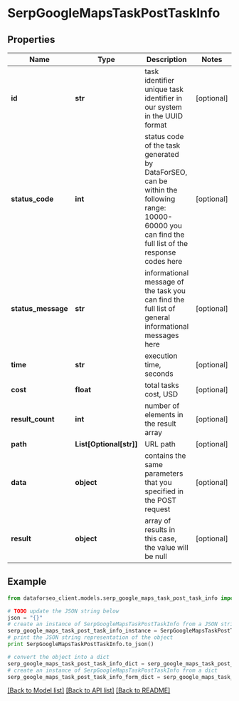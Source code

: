 # SerpGoogleMapsTaskPostTaskInfo


## Properties

Name | Type | Description | Notes
------------ | ------------- | ------------- | -------------
**id** | **str** | task identifier unique task identifier in our system in the UUID format | [optional] 
**status_code** | **int** | status code of the task generated by DataForSEO, can be within the following range: 10000-60000 you can find the full list of the response codes here | [optional] 
**status_message** | **str** | informational message of the task you can find the full list of general informational messages here | [optional] 
**time** | **str** | execution time, seconds | [optional] 
**cost** | **float** | total tasks cost, USD | [optional] 
**result_count** | **int** | number of elements in the result array | [optional] 
**path** | **List[Optional[str]]** | URL path | [optional] 
**data** | **object** | contains the same parameters that you specified in the POST request | [optional] 
**result** | **object** | array of results in this case, the value will be null | [optional] 

## Example

```python
from dataforseo_client.models.serp_google_maps_task_post_task_info import SerpGoogleMapsTaskPostTaskInfo

# TODO update the JSON string below
json = "{}"
# create an instance of SerpGoogleMapsTaskPostTaskInfo from a JSON string
serp_google_maps_task_post_task_info_instance = SerpGoogleMapsTaskPostTaskInfo.from_json(json)
# print the JSON string representation of the object
print SerpGoogleMapsTaskPostTaskInfo.to_json()

# convert the object into a dict
serp_google_maps_task_post_task_info_dict = serp_google_maps_task_post_task_info_instance.to_dict()
# create an instance of SerpGoogleMapsTaskPostTaskInfo from a dict
serp_google_maps_task_post_task_info_form_dict = serp_google_maps_task_post_task_info.from_dict(serp_google_maps_task_post_task_info_dict)
```
[[Back to Model list]](../README.md#documentation-for-models) [[Back to API list]](../README.md#documentation-for-api-endpoints) [[Back to README]](../README.md)


